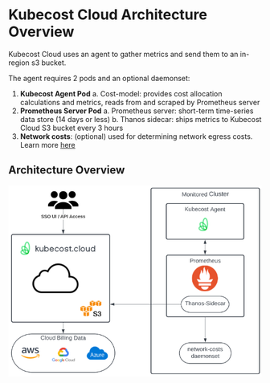 Kubecost Cloud Architecture Overview
===================================

Kubecost Cloud uses an agent to gather metrics and send them to an in-region s3 bucket.

The agent requires 2 pods and an optional daemonset:

1. **Kubecost Agent Pod**
    a. Cost-model: provides cost allocation calculations and metrics, reads from and scraped by Prometheus server
2. **Prometheus Server Pod**
    a. Prometheus server: short-term time-series data store (14 days or less)
    b. Thanos sidecar: ships metrics to Kubecost Cloud S3 bucket every 3 hours
3. **Network costs**: (optional) used for determining network egress costs. Learn more [here](https://github.com/kubecost/docs/blob/main/network-allocation.md)

## Architecture Overview

![Architecture Diagram](https://raw.githubusercontent.com/kubecost/docs/main/images/cloudarchitecture.png)

